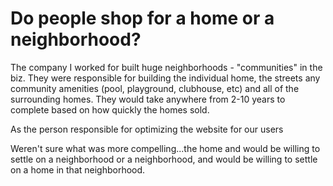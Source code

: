 # Do people shop for a home or a neighborhood?

The company I worked for built huge neighborhoods - "communities" in the biz. They were responsible for building the individual home, the streets any community amenities (pool, playground, clubhouse, etc) and all of the surrounding homes. They would take anywhere from 2-10 years to complete based on how quickly the homes sold.

As the person responsible for optimizing the website for our users

Weren't sure what was more compelling...the home and would be willing to settle on a neighborhood or a neighborhood, and would be willing to settle on a home in that neighborhood.